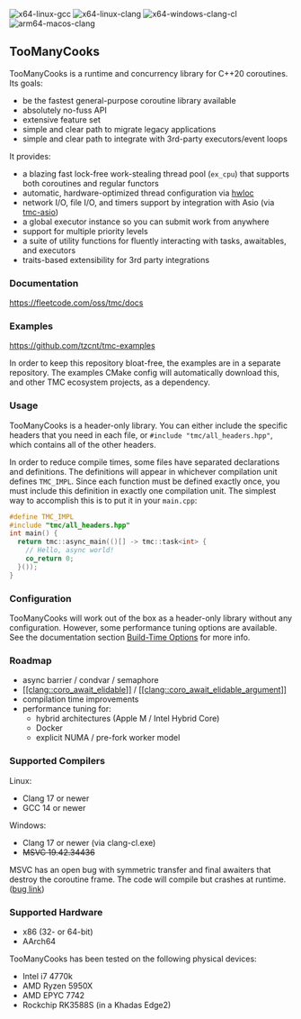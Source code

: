 ![x64-linux-gcc](https://github.com/tzcnt/TooManyCooks/actions/workflows/x64-linux-gcc.yml/badge.svg) ![x64-linux-clang](https://github.com/tzcnt/TooManyCooks/actions/workflows/x64-linux-clang.yml/badge.svg) ![x64-windows-clang-cl](https://github.com/tzcnt/TooManyCooks/actions/workflows/x64-windows-clang-cl.yml/badge.svg) ![arm64-macos-clang](https://github.com/tzcnt/TooManyCooks/actions/workflows/arm64-macos-clang.yml/badge.svg)

## TooManyCooks
TooManyCooks is a runtime and concurrency library for C++20 coroutines. Its goals:
- be the fastest general-purpose coroutine library available
- absolutely no-fuss API
- extensive feature set
- simple and clear path to migrate legacy applications
- simple and clear path to integrate with 3rd-party executors/event loops

It provides:
- a blazing fast lock-free work-stealing thread pool (`ex_cpu`) that supports both coroutines and regular functors
- automatic, hardware-optimized thread configuration via [hwloc](https://www.open-mpi.org/projects/hwloc/)
- network I/O, file I/O, and timers support by integration with Asio (via [tmc-asio](https://github.com/tzcnt/tmc-asio))
- a global executor instance so you can submit work from anywhere
- support for multiple priority levels
- a suite of utility functions for fluently interacting with tasks, awaitables, and executors
- traits-based extensibility for 3rd party integrations

### Documentation
https://fleetcode.com/oss/tmc/docs

### Examples
https://github.com/tzcnt/tmc-examples

In order to keep this repository bloat-free, the examples are in a separate repository. The examples CMake config will automatically download this, and other TMC ecosystem projects, as a dependency. 

### Usage
TooManyCooks is a header-only library. You can either include the specific headers that you need in each file, or `#include "tmc/all_headers.hpp"`, which contains all of the other headers.

In order to reduce compile times, some files have separated declarations and definitions. The definitions will appear in whichever compilation unit defines `TMC_IMPL`. Since each function must be defined exactly once, you must include this definition in exactly one compilation unit. The simplest way to accomplish this is to put it in your `main.cpp`:
```cpp
#define TMC_IMPL
#include "tmc/all_headers.hpp"
int main() {
  return tmc::async_main(()[] -> tmc::task<int> {
    // Hello, async world!
    co_return 0;
  }());
}
```

### Configuration
TooManyCooks will work out of the box as a header-only library without any configuration.
However, some performance tuning options are available. See the documentation section [Build-Time Options](https://fleetcode.com/oss/tmc/docs/v0.1.0/build_flags.html) for more info.

### Roadmap
- async barrier / condvar / semaphore
- [[[clang::coro_await_elidable]]](https://github.com/llvm/llvm-project/pull/99282) / [[[clang::coro_await_elidable_argument]]](https://github.com/llvm/llvm-project/pull/108474)
- compilation time improvements
- performance tuning for:
  - hybrid architectures (Apple M / Intel Hybrid Core)
  - Docker
  - explicit NUMA / pre-fork worker model 

### Supported Compilers
Linux:
- Clang 17 or newer
- GCC 14 or newer

Windows:
- Clang 17 or newer (via clang-cl.exe)
- ~~MSVC 19.42.34436~~

MSVC has an open bug with symmetric transfer and final awaiters that destroy the coroutine frame. The code will compile but crashes at runtime. ([bug link](https://developercommunity.visualstudio.com/t/Incorrect-code-generation-for-symmetric/1659260?scope=follow&viewtype=all))

### Supported Hardware
- x86 (32- or 64-bit)
- AArch64

TooManyCooks has been tested on the following physical devices:
- Intel i7 4770k
- AMD Ryzen 5950X
- AMD EPYC 7742
- Rockchip RK3588S (in a Khadas Edge2)
